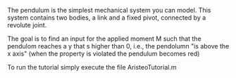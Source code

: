 The pendulum is the simplest mechanical system you can model. 
This system contains two bodies, a link and a fixed pivot, connected by a revolute joint. 

The goal is to find an input for the applied moment M such that the pendulom reaches a y that s higher than 0, i.e.,
the pendolumn "is above the x axis" (when the property is violated the pendulum becomes red)

To run the tutorial simply execute the file AristeoTutorial.m

